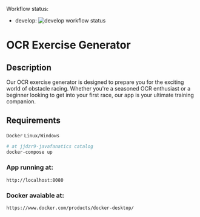 Workflow status:
+ develop: ![develop workflow status](https://github.com/maniuss93/jjdzr9-javafanatics/actions/workflows/basic-workflow.yml/badge.svg?branch=develop)

# OCR Exercise Generator

## Description
Our OCR exercise generator is designed to prepare you for the exciting world of obstacle racing. 
Whether you're a seasoned OCR enthusiast or a beginner looking to get into your first race,
our app is your ultimate training companion.

## Requirements
`Docker` `Linux/Windows`

```bash
# at jjdzr9-javafanatics catalog
docker-compose up
```

### App running at: 
`http://localhost:8080`


### Docker avaiable at:
`https://www.docker.com/products/docker-desktop/`






